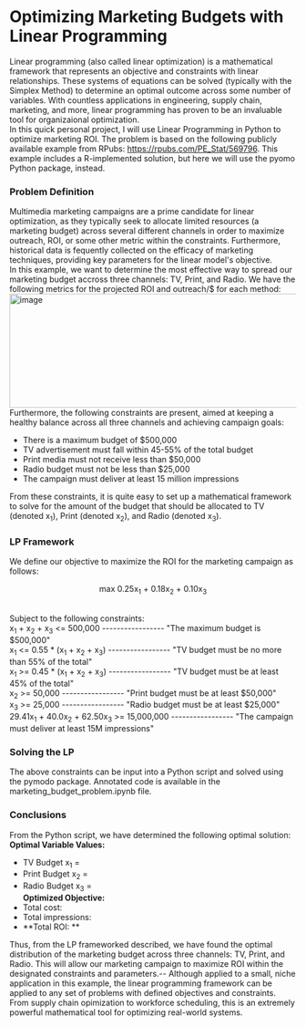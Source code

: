 # Optimizing Marketing Budgets with Linear Programming
Linear programming (also called linear optimization) is a mathematical framework that represents an objective and constraints with linear relationships.  These systems of equations can be solved (typically with the Simplex Method) to determine an optimal outcome across some number of variables.  With countless applications in engineering, supply chain, marketing, and more, linear programming has proven to be an invaluable tool for organizaional optimization.<br />
In this quick personal project, I will use Linear Programming in Python to optimize marketing ROI.  The problem is based on the following publicly available example from RPubs: https://rpubs.com/PE_Stat/569796.  This example includes a R-implemented solution, but here we will use the pyomo Python package, instead.

### Problem Definition
Multimedia marketing campaigns are a prime candidate for linear optimization, as they typically seek to allocate limited resources (a marketing budget) across several different channels in order to maximize outreach, ROI, or some other metric within the constraints.  Furthermore, historical data is fequently collected on the efficacy of marketing techniques, providing key parameters for the linear model's objective.<br />
In this example, we want to determine the most effective way to spread our marketing budget accross three channels: TV, Print, and Radio.  We have the following metrics for the projected ROI and outreach/$ for each method:<br />
<img width="938" height="200" alt="image" src="https://github.com/user-attachments/assets/3159399b-53fd-476a-b438-51eeff4be64a" />
Furthermore, the following constraints are present, aimed at keeping a healthy balance across all three channels and achieving campaign goals:
* There is a maximum budget of $500,000
* TV advertisement must fall within 45-55% of the total budget
* Print media must not receive less than $50,000
* Radio budget must not be less than $25,000
* The campaign must deliver at least 15 million impressions

From these constraints, it is quite easy to set up a mathematical framework to solve for the amount of the budget that should be allocated to TV (denoted x<sub>1</sub>), Print (denoted x<sub>2</sub>), and Radio (denoted x<sub>3</sub>).

### LP Framework
We define our objective to maximize the ROI for the marketing campaign as follows:<br />
<p style="text-align:center"> max 0.25x<sub>1</sub> + 0.18x<sub>2</sub> + 0.10x<sub>3</sub></p><br />
Subject to the following constraints:<br />
x<sub>1</sub> + x<sub>2</sub> + x<sub>3</sub> <= 500,000 ----------------- "The maximum budget is $500,000"<br />
x<sub>1</sub> <= 0.55 * (x<sub>1</sub> + x<sub>2</sub> + x<sub>3</sub>) ----------------- "TV budget must be no more than 55% of the total"<br />
x<sub>1</sub> >= 0.45 * (x<sub>1</sub> + x<sub>2</sub> + x<sub>3</sub>) ----------------- "TV budget must be at least 45% of the total"<br />
x<sub>2</sub> >= 50,000 ----------------- "Print budget must be at least $50,000"<br />
x<sub>3</sub> >= 25,000 ----------------- "Radio budget must be at least $25,000"<br />
29.41x<sub>1</sub> + 40.0x<sub>2</sub> + 62.50x<sub>3</sub> >= 15,000,000 ----------------- "The campaign must deliver at least 15M impressions"<br />

### Solving the LP
The above constraints can be input into a Python script and solved using the pymodo package.  Annotated code is available in the marketing_budget_problem.ipynb file.

### Conclusions
From the Python script, we have determined the following optimal solution:
**Optimal Variable Values:**
* TV Budget x<sub>1</sub> = 
* Print Budget x<sub>2</sub> = 
* Radio Budget x<sub>3</sub> = <br />
**Optimized Objective:**
* Total cost:
* Total impressions:
* **Total ROI:  **

Thus, from the LP frameworked described, we have found the optimal distribution of the marketing budget across three channels: TV, Print, and Radio.  This will allow our marketing campaign to maximize ROI within the designated constraints and parameters.--
Although applied to a small, niche application in this example, the linear programming framework can be applied to any set of problems with defined objectives and constraints.  From supply chain opimization to workforce scheduling, this is an extremely powerful mathematical tool for optimizing real-world systems.

